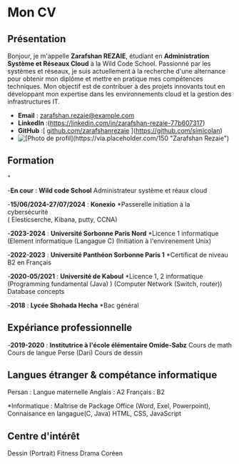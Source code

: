 # Mon CV

## Présentation
Bonjour, je m'appelle **Zarafshan REZAIE**, étudiant en **Administration Système et Réseaux Cloud** à la Wild Code School. Passionné par les systèmes et réseaux, je suis actuellement à la recherche d'une alternance pour obtenir mon diplôme et mettre en pratique mes compétences techniques. Mon objectif est de contribuer à des projets innovants tout en développant mon expertise dans les environnements cloud et la gestion des infrastructures IT.

- **Email** : zarafshan.rezaie@example.com  
- **LinkedIn** :(https://linkedin.com/in/zarafshan-rezaie-77b607317)
- **GitHub** :[ [github.com/zarafshanrezaie](https://github.com/zarafshanrezaie)  ](https://github.com/simicolan)
- ![[Photo de profil](https://via.placeholder.com/150 "Zarafshan Rezaie"](https://avatars.githubusercontent.com/u/75810206?s=400&u=02912f1d1a36a0028f371c5f9989c49e09efd731&v=4))  


## Formation

  	*
-**En cour** : **Wild code School**
Administrateur système et réaux cloud
	
-**15/06/2024-27/07/2024** : **Konexio**
*Passerelle initiation à la cybersécurité </br>
( Elesticserche, Kibana, putty, CCNA)
	
	
-**2023-2024** : **Université Sorbonne Paris Nord**
*Licence 1 informatique
(Element informatique (Langague C)
(Initiation à l'envirenement Unix)

 	
-**2022-2023** : **Université Panthéon Sorbonne Paris 1**
*Certificat de niveau B2 en Français

 	
-**2020-05/2021** : **Université de Kaboul**
*Licence 1, 2 informatique
(Programming fundamental (Java) )
(Computer Network (Switch, router))
 Database concepts

	
-**2018** : **Lycée Shohada Hecha**
*Bac général

## Expériance professionnelle
 
 -**2019-2020** : **Institutrice à l'école élémentaire Omide-Sabz**
Cours de math
Cours de langue Perse (Dari)
Cours de dessin

## Langues étranger & compétance informatique
Persan : Langue maternelle
Anglais : A2
Français : B2

*Informatique : Maîtrise de Package Office 
(Word, Exel, Powerpoint), 
Connaisance en langague(C, Java)
HTML, CSS, JavaScript
	 		

## Centre d'intérêt 
Dessin (Portrait)
Fitness
Drama Coréen
 
